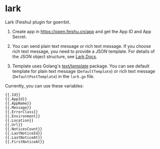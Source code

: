 # lark

Lark (Feishu) plugin for goerrbit.

1. Create app in <https://open.feishu.cn/app> and get the App ID and App Secret.

2. You can send plain text message or rich text message.
If you choose rich text message, you need to provide a JSON template.
For details of the JSON object structure, see
[Lark Docs](https://open.feishu.cn/document/uAjLw4CM/ukTMukTMukTM/im-v1/message/create_json).

3. Template uses Golang's [text/template](https://golang.org/pkg/text/template/) package.
You can see default template for plain text message (`DefaultTemplate`) or rich
text message (`DefaultPostTemplate`) in the `lark.go` file.

Currently, you can use these variables:

```
{{.Id}}
{{.AppId}}
{{.AppName}}
{{.Message}}
{{.ErrorClass}}
{{.Environment}}
{{.Location}}
{{.Url}}
{{.NoticesCount}}
{{.LastNoticeId}}
{{.LastNoticeAt}}
{{.FirstNoticeAt}}
```

